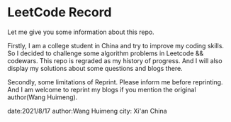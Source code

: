 # LeetCode Record

Let me give you some information about this repo.

Firstly, I am a college student in China and try to improve my coding skills. 
So I decided to challenge some algorithm problems in Leetcode && codewars. 
This repo is regraded as my history of progress. And I will also display my solutions about some questions and blogs there.

Secondly, some limitations of Reprint. Please inform me before reprinting. 
And I am welcome to reprint my blogs if you mention the original author(Wang Huimeng).



date:2021/8/17
author:Wang Huimeng
city: Xi'an China
